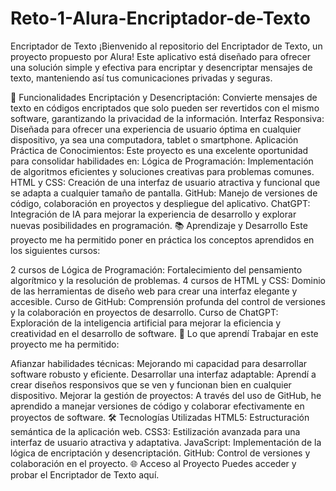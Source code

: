 # Reto-1-Alura-Encriptador-de-Texto
Encriptador de Texto
¡Bienvenido al repositorio del Encriptador de Texto, un proyecto propuesto por Alura! Este aplicativo está diseñado para ofrecer una solución simple y efectiva para encriptar y desencriptar mensajes de texto, manteniendo así tus comunicaciones privadas y seguras.

🚀 Funcionalidades
Encriptación y Desencriptación: Convierte mensajes de texto en códigos encriptados que solo pueden ser revertidos con el mismo software, garantizando la privacidad de la información.
Interfaz Responsiva: Diseñada para ofrecer una experiencia de usuario óptima en cualquier dispositivo, ya sea una computadora, tablet o smartphone.
Aplicación Práctica de Conocimientos: Este proyecto es una excelente oportunidad para consolidar habilidades en:
Lógica de Programación: Implementación de algoritmos eficientes y soluciones creativas para problemas comunes.
HTML y CSS: Creación de una interfaz de usuario atractiva y funcional que se adapta a cualquier tamaño de pantalla.
GitHub: Manejo de versiones de código, colaboración en proyectos y despliegue del aplicativo.
ChatGPT: Integración de IA para mejorar la experiencia de desarrollo y explorar nuevas posibilidades en programación.
📚 Aprendizaje y Desarrollo
Este proyecto me ha permitido poner en práctica los conceptos aprendidos en los siguientes cursos:

2 cursos de Lógica de Programación: Fortalecimiento del pensamiento algorítmico y la resolución de problemas.
4 cursos de HTML y CSS: Dominio de las herramientas de diseño web para crear una interfaz elegante y accesible.
Curso de GitHub: Comprensión profunda del control de versiones y la colaboración en proyectos de desarrollo.
Curso de ChatGPT: Exploración de la inteligencia artificial para mejorar la eficiencia y creatividad en el desarrollo de software.
🌟 Lo que aprendí
Trabajar en este proyecto me ha permitido:

Afianzar habilidades técnicas: Mejorando mi capacidad para desarrollar software robusto y eficiente.
Desarrollar una interfaz adaptable: Aprendí a crear diseños responsivos que se ven y funcionan bien en cualquier dispositivo.
Mejorar la gestión de proyectos: A través del uso de GitHub, he aprendido a manejar versiones de código y colaborar efectivamente en proyectos de software.
🛠️ Tecnologías Utilizadas
HTML5: Estructuración semántica de la aplicación web.
CSS3: Estilización avanzada para una interfaz de usuario atractiva y adaptativa.
JavaScript: Implementación de la lógica de encriptación y desencriptación.
GitHub: Control de versiones y colaboración en el proyecto.
🌐 Acceso al Proyecto
Puedes acceder y probar el Encriptador de Texto aquí.

